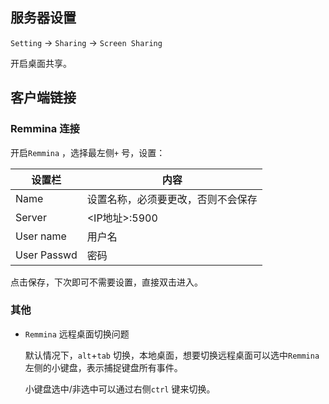 ## 服务器设置

`Setting` -> `Sharing` -> `Screen Sharing` 

开启桌面共享。



## 客户端链接

### Remmina 连接

开启`Remmina` ，选择最左侧`+` 号，设置：

| 设置栏      | 内容                               |
| ----------- | ---------------------------------- |
| Name        | 设置名称，必须要更改，否则不会保存 |
| Server      | <IP地址>:5900                      |
| User name   | 用户名                             |
| User Passwd | 密码                               |

点击保存，下次即可不需要设置，直接双击进入。

### 其他

* `Remmina` 远程桌面切换问题

  默认情况下，`alt`+`tab` 切换，本地桌面，想要切换远程桌面可以选中`Remmina` 左侧的小键盘，表示捕捉键盘所有事件。
  
  小键盘选中/非选中可以通过右侧`ctrl` 键来切换。

